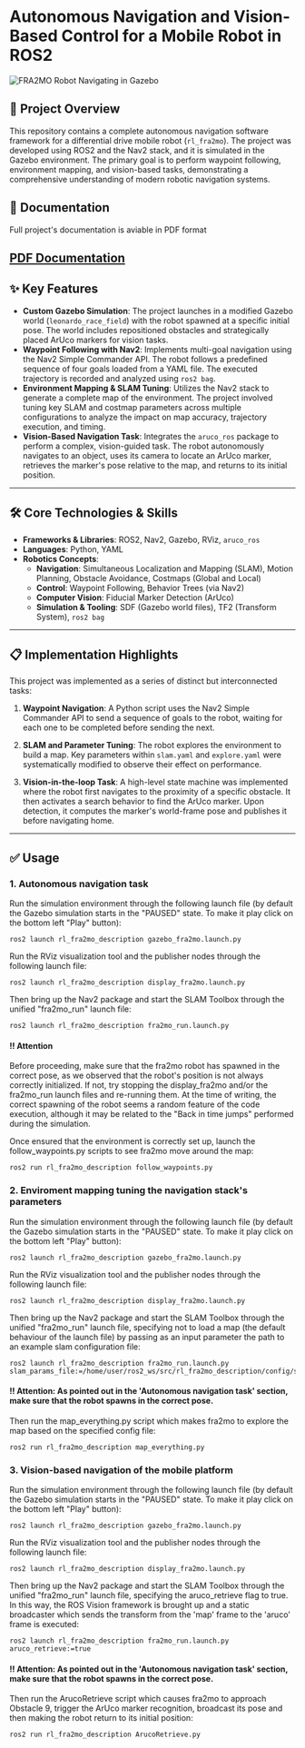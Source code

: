 # Autonomous Navigation and Vision-Based Control for a Mobile Robot in ROS2

![FRA2MO Robot Navigating in Gazebo](placeholder.gif) 
## 🤖 Project Overview

This repository contains a complete autonomous navigation software framework for a differential drive mobile robot (`rl_fra2mo`). The project was developed using ROS2 and the Nav2 stack, and it is simulated in the Gazebo environment. The primary goal is to perform waypoint following, environment mapping, and vision-based tasks, demonstrating a comprehensive understanding of modern robotic navigation systems.

## 📄 Documentation

Full project's documentation is aviable in PDF format

**[PDF Documentation](./Documentation.pdf)**
---

## ✨ Key Features

* **Custom Gazebo Simulation**: The project launches in a modified Gazebo world (`leonardo_race_field`) with the robot spawned at a specific initial pose. The world includes repositioned obstacles and strategically placed ArUco markers for vision tasks.
* **Waypoint Following with Nav2**: Implements multi-goal navigation using the Nav2 Simple Commander API. The robot follows a predefined sequence of four goals loaded from a YAML file. The executed trajectory is recorded and analyzed using `ros2 bag`.
* **Environment Mapping & SLAM Tuning**: Utilizes the Nav2 stack to generate a complete map of the environment. The project involved tuning key SLAM and costmap parameters across multiple configurations to analyze the impact on map accuracy, trajectory execution, and timing.
* **Vision-Based Navigation Task**: Integrates the `aruco_ros` package to perform a complex, vision-guided task. The robot autonomously navigates to an object, uses its camera to locate an ArUco marker, retrieves the marker's pose relative to the map, and returns to its initial position.

---

## 🛠️ Core Technologies & Skills

* **Frameworks & Libraries**: ROS2, Nav2, Gazebo, RViz, `aruco_ros`
* **Languages**: Python, YAML
* **Robotics Concepts**:
    * **Navigation**: Simultaneous Localization and Mapping (SLAM), Motion Planning, Obstacle Avoidance, Costmaps (Global and Local)
    * **Control**: Waypoint Following, Behavior Trees (via Nav2)
    * **Computer Vision**: Fiducial Marker Detection (ArUco)
    * **Simulation & Tooling**: SDF (Gazebo world files), TF2 (Transform System), `ros2 bag`

---

## 📋 Implementation Highlights

This project was implemented as a series of distinct but interconnected tasks:

1.  **Waypoint Navigation**: A Python script uses the Nav2 Simple Commander API to send a sequence of goals to the robot, waiting for each one to be completed before sending the next.

2.  **SLAM and Parameter Tuning**: The robot explores the environment to build a map. Key parameters within `slam.yaml` and `explore.yaml` were systematically modified to observe their effect on performance.

3.  **Vision-in-the-loop Task**: A high-level state machine was implemented where the robot first navigates to the proximity of a specific obstacle. It then activates a search behavior to find the ArUco marker. Upon detection, it computes the marker's world-frame pose and publishes it before navigating home.

---

## :white_check_mark: Usage
### 1. Autonomous navigation task
Run the simulation environment through the following launch file (by default the Gazebo simulation starts in the "PAUSED" state. To make it play click on the bottom left "Play" button):
```
ros2 launch rl_fra2mo_description gazebo_fra2mo.launch.py
```
Run the RViz visualization tool and the publisher nodes through the following launch file:
```
ros2 launch rl_fra2mo_description display_fra2mo.launch.py
```
Then bring up the Nav2 package and start the SLAM Toolbox through the unified "fra2mo_run" launch file:
```
ros2 launch rl_fra2mo_description fra2mo_run.launch.py
```
#### :bangbang: Attention
Before proceeding, make sure that the fra2mo robot has spawned in the correct pose, as we observed that the robot's position is not always correctly initialized. If not, try stopping the display_fra2mo and/or the fra2mo_run launch files and re-running them.
At the time of writing, the correct spawning of the robot seems a random feature of the code execution, although it may be related to the "Back in time jumps" performed during the simulation.

Once ensured that the environment is correctly set up, launch the follow_waypoints.py scripts to see fra2mo move around the map:
```
ros2 run rl_fra2mo_description follow_waypoints.py
```

### 2. Enviroment mapping tuning the navigation stack's parameters
Run the simulation environment through the following launch file (by default the Gazebo simulation starts in the "PAUSED" state. To make it play click on the bottom left "Play" button):
```
ros2 launch rl_fra2mo_description gazebo_fra2mo.launch.py
```
Run the RViz visualization tool and the publisher nodes through the following launch file:
```
ros2 launch rl_fra2mo_description display_fra2mo.launch.py
```
Then bring up the Nav2 package and start the SLAM Toolbox through the unified "fra2mo_run" launch file, specifying not to load a map (the default behaviour of the launch file) by passing as an input parameter the path to an example slam configuration file:
```
ros2 launch rl_fra2mo_description fra2mo_run.launch.py slam_params_file:=/home/user/ros2_ws/src/rl_fra2mo_description/config/slam_no_map.yaml
```
#### :bangbang: Attention: As pointed out in the 'Autonomous navigation task' section, make sure that the robot spawns in the correct pose.

Then run the map_everything.py script which makes fra2mo to explore the map based on the specified config file:    
```
ros2 run rl_fra2mo_description map_everything.py
```

### 3. Vision-based navigation of the mobile platform
Run the simulation environment through the following launch file (by default the Gazebo simulation starts in the "PAUSED" state. To make it play click on the bottom left "Play" button):
```
ros2 launch rl_fra2mo_description gazebo_fra2mo.launch.py
```
Run the RViz visualization tool and the publisher nodes through the following launch file:
```
ros2 launch rl_fra2mo_description display_fra2mo.launch.py
```
Then bring up the Nav2 package and start the SLAM Toolbox through the unified "fra2mo_run" launch file, specifying the aruco_retrieve flag to true. In this way, the ROS Vision framework is brought up and a static broadcaster which sends the transform from the 'map' frame to the 'aruco' frame is executed:
```
ros2 launch rl_fra2mo_description fra2mo_run.launch.py aruco_retrieve:=true
```
#### :bangbang: Attention: As pointed out in the 'Autonomous navigation task' section, make sure that the robot spawns in the correct pose.

Then run the ArucoRetrieve script which causes fra2mo to approach Obstacle 9, trigger the ArUco marker recognition, broadcast its pose and then making the robot return to its initial position:
```
ros2 run rl_fra2mo_description ArucoRetrieve.py
```
